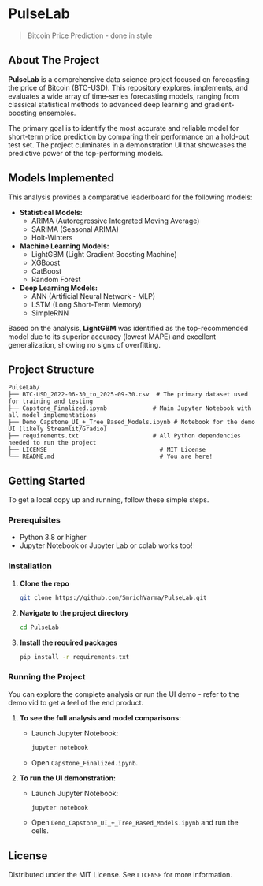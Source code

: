 # PulseLab

> Bitcoin Price Prediction - done in style

## About The Project

**PulseLab** is a comprehensive data science project focused on forecasting the price of Bitcoin (BTC-USD). This repository explores, implements, and evaluates a wide array of time-series forecasting models, ranging from classical statistical methods to advanced deep learning and gradient-boosting ensembles.

The primary goal is to identify the most accurate and reliable model for short-term price prediction by comparing their performance on a hold-out test set. The project culminates in a demonstration UI that showcases the predictive power of the top-performing models.

## Models Implemented

This analysis provides a comparative leaderboard for the following models:

  * **Statistical Models:**
      * ARIMA (Autoregressive Integrated Moving Average)
      * SARIMA (Seasonal ARIMA)
      * Holt-Winters
  * **Machine Learning Models:**
      * LightGBM (Light Gradient Boosting Machine)
      * XGBoost
      * CatBoost
      * Random Forest
  * **Deep Learning Models:**
      * ANN (Artificial Neural Network - MLP)
      * LSTM (Long Short-Term Memory)
      * SimpleRNN

Based on the analysis, **LightGBM** was identified as the top-recommended model due to its superior accuracy (lowest MAPE) and excellent generalization, showing no signs of overfitting.

## Project Structure

```
PulseLab/
├── BTC-USD_2022-06-30_to_2025-09-30.csv  # The primary dataset used for training and testing
├── Capstone_Finalized.ipynb             # Main Jupyter Notebook with all model implementations
├── Demo_Capstone_UI_+_Tree_Based_Models.ipynb # Notebook for the demo UI (likely Streamlit/Gradio)
├── requirements.txt                     # All Python dependencies needed to run the project
├── LICENSE                                # MIT License
└── README.md                              # You are here!
```

## Getting Started

To get a local copy up and running, follow these simple steps.

### Prerequisites

  * Python 3.8 or higher
  * Jupyter Notebook or Jupyter Lab or colab works too!

### Installation

1.  **Clone the repo**
    ```sh
    git clone https://github.com/SmridhVarma/PulseLab.git
    ```
2.  **Navigate to the project directory**
    ```sh
    cd PulseLab
    ```
3.  **Install the required packages**
    ```sh
    pip install -r requirements.txt
    ```

### Running the Project

You can explore the complete analysis or run the UI demo - refer to the demo vid to get a feel of the end product.

1.  **To see the full analysis and model comparisons:**

      * Launch Jupyter Notebook:
        ```sh
        jupyter notebook
        ```
      * Open `Capstone_Finalized.ipynb`.

2.  **To run the UI demonstration:**

      * Launch Jupyter Notebook:
        ```sh
        jupyter notebook
        ```
      * Open `Demo_Capstone_UI_+_Tree_Based_Models.ipynb` and run the cells.

## License

Distributed under the MIT License. See `LICENSE` for more information.
